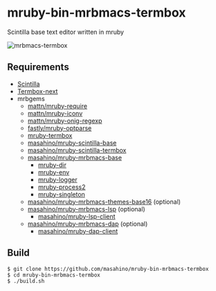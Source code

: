 # mruby-bin-mrbmacs-termbox
Scintilla base text editor written in mruby

![mrbmacs-termbox](https://user-images.githubusercontent.com/381912/141677899-5cb7041d-0b92-44ab-a727-fddee4565c70.png "mrbmacs-termbox")

## Requirements

+ [Scintilla](https://www.scintilla.org)
+ [Termbox-next](https://github.com/masahino/termbox_next)
+ mrbgems
  + [mattn/mruby-require](https://github.com/mattn/mruby-require)
  + [mattn/mruby-iconv](https://github.com/mattn/mruby-iconv/)
  + [mattn/mruby-onig-regexp](https://github.com/mattn/mruby-onig-regexp/)
  + [fastly/mruby-optparse](https://github.com/fastly/mruby-optparse/)
  + [mruby-termbox](https://github.com/masahino/mruby-termbox)
  + [masahino/mruby-scintilla-base](https://github.com/masahino/mruby-scintilla-base/)
  + [masahino/mruby-scintilla-termbox](https://github.com/masahino/mruby-scintilla-termbox/)
  + [masahino/mruby-mrbmacs-base](https://github.com/masahino/mruby-mrbmacs-base/)
    + [mruby-dir](https://github.com/iij/mruby-dir/)
    + [mruby-env](https://github.com/iij/mruby-env/)
    + [mruby-logger](https://github.com/katzer/mruby-logger)
    + [mruby-process2](https://github.com/katzer/mruby-process/)
    + [mruby-singleton](https://github.com/ksss/mruby-singleton/)
  + [masahino/mruby-mrbmacs-themes-base16](https://github.com/masahino/mruby-mrbmacs-themes-base16/) (optional)
  + [masahino/mruby-mrbmacs-lsp](https://github.com/masahino/mruby-mrbmacs-lsp/) (optional)
    + [masahino/mruby-lsp-client](https://github.com/masahino/mruby-lsp-client/)
  + [masahino/mruby-mrbmacs-dap](https://github.com/masahino/mruby-mrbmacs-dap/) (optional)
    + [masahino/mruby-dap-client](https://github.com/masahino/mruby-dap-client/)

## Build

```
$ git clone https://github.com/masahino/mruby-bin-mrbmacs-termbox
$ cd mruby-bin-mrbmacs-termbox
$ ./build.sh
```
